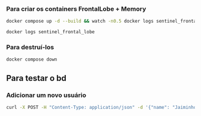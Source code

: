 

### Para criar os containers FrontalLobe + Memory
```bash
docker compose up -d --build && watch -n0.5 docker logs sentinel_frontal_lobe
```
```bash
docker logs sentinel_frontal_lobe
```
### Para destruí-los
```bash
docker compose down
```
## Para testar o bd
### Adicionar um novo usuário
```bash
curl -X POST -H "Content-Type: application/json" -d '{"name": "Jaiminho", "email": "jaiminho@oiew.com", "password": "slk"}' http://localhost:8080/memory/add
```
